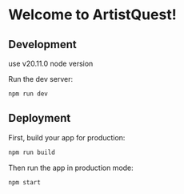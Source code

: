 # Welcome to ArtistQuest!


## Development

use v20.11.0 node version

Run the dev server:

```
npm run dev
```

## Deployment

First, build your app for production:

```sh
npm run build
```

Then run the app in production mode:

```sh
npm start
```

